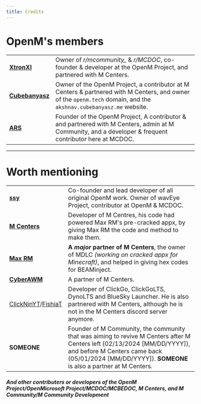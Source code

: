 ```yaml
---
title: Credits
---
```


# OpenM's members

<div>
<!--
<script>
window.onload = function() {
  var tbody = document.querySelector('#membersTable tbody');
  var rows = Array.prototype.slice.call(tbody.rows, 0);
-->
<!--
  rows = rows.sort(function(a, b) {
    return Math.random() > 0.5 ? 1 : -1;
  });
-->
<!--
  rows.forEach(function(row) {
    tbody.appendChild(row);
  });
};
</script>
-->

<table id="membersTable">
  <tr>
    <td><a href="https://github.com/XtronXI/"><strong>XtronXI</strong></a></td>
    <td>Owner of <em>r/mcommunity_</em> & <em>r/MCDOC</em>, co-founder & developer at the OpenM Project, and partnered with M Centers.</td>
  </tr>
  <tr>
    <td><a href="https://github.com/misike12/"><strong>Cubebanyasz</strong></a></td>
    <td>Owner of the OpenM Project, a contributor at M Centers & partnered with M Centers, and owner of the <code>openm.tech</code> domain, and the <code>akshnav.cubebanyasz.me</code> website.</td>
  </tr>
  <tr>
    <td><a href="https://github.com/arsfr/"><strong>ARS</strong></a></td>
    <td>Founder of the OpenM Project, A contributor & and partnered with M Centers, admin at M Community, and a developer & frequent contributor here at MCDOC.</td>
  </tr>
</table>

</div>

---

# Worth mentioning

<table>
  <tr>
    <td><a href="https://github.com/soyeonswife63/"><strong>ssy</strong></a></td>
    <td>Co-founder and lead developer of all original OpenM work. Owner of wavEye Project, contributor at OpenM & MCDOC.</td>
  </tr>
  <tr>
    <td><a href="https://github.com/tinedpakgamer/"><strong>M Centers</strong></a></td>
    <td>Developer of M Centres, his code had powered Max RM's pre-cracked appx, by giving Max RM the code and method to make them.</td>
  </tr>
  <tr>
    <td><a href="https://github.com/Max-RM"><strong>Max RM</strong></a></td>
    <td><strong>A <em>major</em> partner of M Centers</strong>, the owner of MDLC <em>(working on cracked appx for Minecraft)</em>, and helped in giving hex codes for BEAMinject.</td>
  </tr>
  <tr>
    <td><a href="https://github.com/QwertyTheCoder"><strong>CyberAWM</strong></a></td>
    <td>A partner of M Centers.</td>
  </tr>
  <tr>
    <td><a href="https://github.com/ClickNin/">ClickNinYT</a>/<a href="https://github.com/FishiaT">FishiaT</a></td>
    <td>Developer of ClickGo, ClickGoLTS, DynoLTS and BlueSky Launcher. He is also partnered with M Centers, although he is not in the M Centers discord server anymore.</td>
  </tr>
  <tr>
    <td><strong>SOMEONE</strong></td>
    <td>Founder of M Community, the community that was aiming to revive M Centers after M Centers left (02/13/2024 [MM/DD/YYYY]), and before M Centers came back (05/01/2024 [MM/DD/YYYY]). <strong>SOMEONE</strong> is also a partner at M Centers.</td>
  </tr>
</table>

#### *And other contributers or developers of the OpenM Project/OpenMicrosoft Project/MCDOC/MCBEDOC, M Centers, and M Community/M Community Development*
